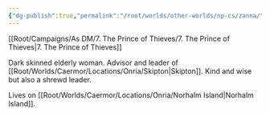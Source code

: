 ```yaml
---
{"dg-publish":true,"permalink":"/root/worlds/other-worlds/np-cs/zanna/","tags":["Other","Fantasy"]}
---
```


[[Root/Campaigns/As DM/7. The Prince of Thieves/7. The Prince of Thieves\|7. The Prince of Thieves]]

Dark skinned elderly woman. Advisor and leader of [[Root/Worlds/Caermor/Locations/Onria/Skipton\|Skipton]]. Kind and wise but also a shrewd leader. 

Lives on [[Root/Worlds/Caermor/Locations/Onria/Norhalm Island\|Norhalm Island]].
